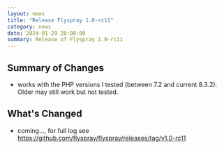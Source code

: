 ```yaml
---
layout: news
title: "Release Flyspray 1.0-rc11"
category: news
date: 2024-01-29 20:00:00
summary: Release of Flyspray 1.0-rc11
---
```


## Summary of Changes

- works with the PHP versions I tested (between 7.2 and current 8.3.2). Older may still work but not tested. 

## What's Changed

- coming..., for full log see https://github.com/flyspray/flyspray/releases/tag/v1.0-rc11
